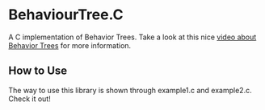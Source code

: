 # BehaviourTree.C
A C implementation of Behavior Trees. Take a look at this nice [video about Behavior Trees](http://aigamedev.com/open/article/behavior-trees-part1/) for more information.

## How to Use
The way to use this library is shown through example1.c and example2.c. Check it out!


